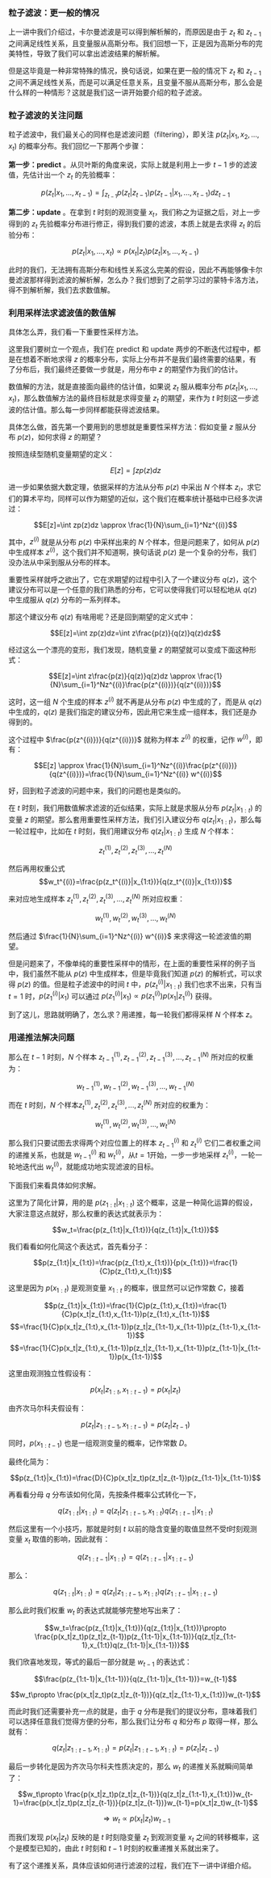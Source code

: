 ### 粒子滤波：更一般的情况

上一讲中我们介绍过，卡尔曼滤波是可以得到解析解的，而原因是由于 $z_t$ 和 $z_{t-1}$
之间满足线性关系，且变量服从高斯分布。我们回想一下，正是因为高斯分布的完美特性，导致了我们可以拿出滤波结果的解析解。

但是这毕竟是一种非常特殊的情况，换句话说，如果在更一般的情况下 $z_t$ 和 $z_{t-1}$
之间不满足线性关系，而是可以满足任意关系，且变量不服从高斯分布，那么会是什么样的一种情形？这就是我们这一讲开始要介绍的粒子滤波。

### 粒子滤波的关注问题

粒子滤波中，我们最关心的同样也是滤波问题（filtering），即关注 $p(z_t|x_1,x_2,...,x_t)$
的概率分布。我们回忆一下那两个步骤：

**第一步：predict** 。从贝叶斯的角度来说，实际上就是利用上一步 $t-1$ 步的滤波值，先估计出一个 $z_t$ 的先验概率：

$$p(z_t|x_1,...,x_{t-1})=\int_{z_{t-1}}p(z_t|z_{t-1})p(z_{t-1}|x_1,...,x_{t-1})dz_{t-1}$$

**第二步：update** 。在拿到 $t$ 时刻的观测变量 $x_t$，我们称之为证据之后，对上一步得到的 $z_t$
先验概率分布进行修正，得到我们要的滤波，本质上就是去求得 $z_t$ 的后验分布：

$$p(z_t|x_1,...,x_t)\propto p(x_t|z_t)p(z_t|x_1,...,x_{t-1})$$

此时的我们，无法拥有高斯分布和线性关系这么完美的假设，因此不再能够像卡尔曼滤波那样得到滤波的解析解，怎么办？我们想到了之前学习过的蒙特卡洛方法，得不到解析解，我们去求数值解。

### 利用采样法求滤波值的数值解

具体怎么弄，我们看一下重要性采样方法。

这里我们要树立一个观点，我们在 predict 和 update 两步的不断迭代过程中，都是在想着不断地求得 $z$
的概率分布，实际上分布并不是我们最终需要的结果，有了分布后，我们最终还要做一步就是，用分布中 $z$ 的期望作为我们的估计。

数值解的方法，就是直接面向最终的估计值，如果说 $z_t$ 服从概率分布 $p(z_t|x_1,...,x_t)$，那么数值解方法的最终目标就是求得变量
$z_t$ 的期望，来作为 $t$ 时刻这一步滤波的估计值。那么每一步同样都能获得滤波结果。

具体怎么做，首先第一个要用到的思想就是重要性采样方法：假如变量 $z$ 服从分布 $p(z)$，如何求得 $z$ 的期望？

按照连续型随机变量期望的定义：

$$E[z]=\int zp(z)dz$$

进一步如果依据大数定理，依据采样的方法从分布 $p(z)$ 中采出 $N$ 个样本
$z_i$，求它们的算术平均，同样可以作为期望的近似，这个我们在概率统计基础中已经多次讲过：

$$E[z]=\int zp(z)dz \approx \frac{1}{N}\sum_{i=1}^Nz^{(i)}$$

其中，$z^{(i)}$ 就是从分布 $p(z)$ 中采样出来的 $N$ 个样本，但是问题来了，如何从 $p(z)$ 中生成样本
$z^{(i)}$，这个我们并不知道啊，换句话说 $p(z)$ 是一个复杂的分布，我们没办法从中采到服从分布的样本。

重要性采样就呼之欲出了，它在求期望的过程中引入了一个建议分布 $q(z)$，这个建议分布可以是一个任意的我们熟悉的分布，它可以使得我们可以轻松地从
$q(z)$ 中生成服从 $q(z)$ 分布的一系列样本。

那这个建议分布 $q(z)$ 有啥用呢？还是回到期望的定义式中：

$$E[z]=\int zp(z)dz=\int z\frac{p(z)}{q(z)}q(z)dz$$

经过这么一个漂亮的变形，我们发现，随机变量 $z$ 的期望就可以变成下面这种形式：

$$E[z]=\int z\frac{p(z)}{q(z)}q(z)dz \approx
\frac{1}{N}\sum_{i=1}^Nz^{(i)}\frac{p(z^{(i)})}{q(z^{(i)})}$$

这时，这一组 $N$ 个生成的样本 $z^{(i)}$ 就不再是从分布 $p(z)$ 中生成的了，而是从 $q(z)$ 中生成的，$q(z)$
是我们指定的建议分布，因此用它来生成一组样本，我们还是办得到的。

这个过程中 $\frac{p(z^{(i)})}{q(z^{(i)})}$ 就称为样本 $z^{(i)}$ 的权重，记作 $w^{(i)}$，即有：

$$E[z] \approx
\frac{1}{N}\sum_{i=1}^Nz^{(i)}\frac{p(z^{(i)})}{q(z^{(i)})}=\frac{1}{N}\sum_{i=1}^Nz^{(i)}
w^{(i)}$$

好，回到粒子滤波的问题中来，我们的问题也是类似的。

在 $t$ 时刻，我们用数值解求滤波的近似结果，实际上就是求服从分布 $p(z_t|x_{1:t})$ 的变量 $z$
的期望。那么套用重要性采样方法，我们引入建议分布 $q(z_t|x_{1:t})$，那么每一轮过程中，比如在 $t$ 时刻，我们用建议分布
$q(z_t|x_{1:t})$ 生成 $N$ 个样本：

$$z_t^{(1)},z_t^{(2)},z_t^{(3)},...,z_t^{(N)}$$

然后再用权重公式 $$w_t^{(i)}=\frac{p(z_t^{(i)}|x_{1:t})}{q(z_t^{(i)}|x_{1:t})}$$

来对应地生成样本 $z_t^{(1)},z_t^{(2)},z_t^{(3)},...,z_t^{(N)}$ 所对应权重：

$$w_t^{(1)},w_t^{(2)},w_t^{(3)},...,w_t^{(N)}$$

然后通过 $\frac{1}{N}\sum_{i=1}^Nz^{(i)} w^{(i)}$ 来求得这一轮滤波值的期望。

但是问题来了，不像单纯的重要性采样中的情形，在上面的重要性采样的例子当中，我们虽然不能从 $p(z)$ 中生成样本，但是毕竟我们知道 $p(z)$
的解析式，可以求得 $p(z)$ 的值。但是粒子滤波中的时间 $t$ 中，$p(z_t^{(i)}|x_{1:t})$ 我们也求不出来，只有当 $t=1$
时，$p(z_1^{(i)}|x_1)$ 可以通过 $p(z_1^{(i)}|x_1) \propto
p(z_1^{(i)})p(x_1|z_1^{(i)})$ 获得。

到了这儿，思路就明确了，怎么求？用递推，每一轮我们都得采样 $N$ 个样本 $z$。

### 用递推法解决问题

那么在 $t-1$ 时刻，$N$ 个样本
$z_{t-1}^{(1)},z_{t-1}^{(2)},z_{t-1}^{(3)},...,z_{t-1}^{(N)}$ 所对应的权重为：

$$w_{t-1}^{(1)},w_{t-1}^{(2)},w_{t-1}^{(3)},...,w_{t-1}^{(N)}$$

而在 $t$ 时刻，$N$ 个样本$z_{t}^{(1)},z_{t}^{(2)},z_{t}^{(3)},...,z_{t}^{(N)}$
所对应的权重为：

$$w_{t}^{(1)},w_{t}^{(2)},w_{t}^{(3)},...,w_{t}^{(N)}$$

那么我们只要试图去求得两个对应位置上的样本 $z_{t-1}^{(i)}$ 和 $z_{t}^{(i)}$ 它们二者权重之间的递推关系，也就是
$w_{t-1}^{(i)}$ 和 $w_{t}^{(i)}$，从$t=1$开始，一步一步地采样 $z_t^{(i)}$，一轮一轮地迭代出
$w_{t}^{(i)}$，就能成功地实现滤波的目标。

下面我们来看具体如何求解。

这里为了简化计算，用的是 $p(z_{1:t}|x_{1:t})$ 这个概率，这是一种简化运算的假设，大家注意这点就好，那么权重的表达式就表示为：

$$w_t=\frac{p(z_{1:t}|x_{1:t})}{q(z_{1:t}|x_{1:t})}$$

我们看看如何化简这个表达式，首先看分子：

$$p(z_{1:t}|x_{1:t})=\frac{p(z_{1:t},x_{1:t})}{p(x_{1:t})}=\frac{1}{C}p(z_{1:t},x_{1:t})$$

这里是因为 $p(x_{1:t})$ 是观测变量 $x_{1:t}$ 的概率，很显然可以记作常数 $C$，接着

$$p(z_{1:t}|x_{1:t})=\frac{1}{C}p(z_{1:t},x_{1:t})=\frac{1}{C}p(x_t|z_{1:t},x_{1:t-1})p(z_{1:t},x_{1:t-1})$$$$=\frac{1}{C}p(x_t|z_{1:t},x_{1:t-1})p(z_t|z_{1:t-1},x_{1:t-1})p(z_{1:t-1},x_{1:t-1})$$$$=\frac{1}{C}p(x_t|z_{1:t},x_{1:t-1})p(z_t|z_{1:t-1},x_{1:t-1})p(z_{1:t-1}|x_{1:t-1})p(x_{1:t-1})$$

这里由观测独立性假设有：

$$p(x_t|z_{1:t},x_{1:t-1})=p(x_t|z_t)$$

由齐次马尔科夫假设有：

$$p(z_t|z_{1:t-1},x_{1:t-1})=p(z_t|z_{t-1})$$

同时，$p(x_{1:t-1})$ 也是一组观测变量的概率，记作常数 $D$。

最终化简为：

$$p(z_{1:t}|x_{1:t})=\frac{D}{C}p(x_t|z_t)p(z_t|z_{t-1})p(z_{1:t-1}|x_{1:t-1})$$

再看看分母 $q$ 分布该如何化简，先按条件概率公式转化一下，

$$q(z_{1:t}|x_{1:t})=q(z_t|z_{1:t-1},x_{1:t})q(z_{1:t-1}|x_{1:t})$$

然后这里有一个小技巧，那就是时刻 $t$ 以前的隐含变量的取值显然不受$t$时刻观测变量 $x_t$ 取值的影响，因此就有：

$$q(z_{1:t-1}|x_{1:t})=q(z_{1:t-1}|x_{1:t-1})$$

那么：

$$q(z_{1:t}|x_{1:t})=q(z_t|z_{1:t-1},x_{1:t})q(z_{1:t-1}|x_{1:t-1})$$

那么此时我们权重 $w_t$ 的表达式就能够完整地写出来了：

$$w_t=\frac{p(z_{1:t}|x_{1:t})}{q(z_{1:t}|x_{1:t})}\propto
\frac{p(x_t|z_t)p(z_t|z_{t-1})p(z_{1:t-1}|x_{1:t-1})}{q(z_t|z_{1:t-1},x_{1:t})q(z_{1:t-1}|x_{1:t-1})}$$

我们欣喜地发现，等式的最后一部分就是 $w_{t-1}$ 的表达式：

$$\frac{p(z_{1:t-1}|x_{1:t-1})}{q(z_{1:t-1}|x_{1:t-1})}=w_{t-1}$$

$$w_t\propto
\frac{p(x_t|z_t)p(z_t|z_{t-1})}{q(z_t|z_{1:t-1},x_{1:t})}w_{t-1}$$

而此时我们还需要补充一点的就是，由于 $q$ 分布是我们的提议分布，意味着我们可以选择任意我们觉得方便的分布，那么我们让分布 $q$ 和分布 $p$
取得一样，那么就有：

$$q(z_t|z_{1:t-1},x_{1:t})=p(z_t|z_{1:t-1},x_{1:t})=p(z_t|z_{t-1})$$

最后一步转化是因为齐次马尔科夫性质决定的，那么 $w_t$ 的递推关系就瞬间简单了：

$$w_t\propto
\frac{p(x_t|z_t)p(z_t|z_{t-1})}{q(z_t|z_{1:t-1},x_{1:t})}w_{t-1}=\frac{p(x_t|z_t)p(z_t|z_{t-1})}{p(z_t|z_{t-1})}w_{t-1}=p(x_t|z_t)w_{t-1}$$

$$\Rightarrow w_t\propto p(x_t|z_t)w_{t-1}$$

而我们发现 $p(x_t|z_t)$ 反映的是 $t$ 时刻隐变量 $z_t$ 到观测变量 $x_t$ 之间的转移概率，这个是模型已知的，由此 $t$
时刻和 $t-1$ 时刻的权重递推关系就出来了。

有了这个递推关系，具体应该如何进行滤波的过程，我们在下一讲中详细介绍。

